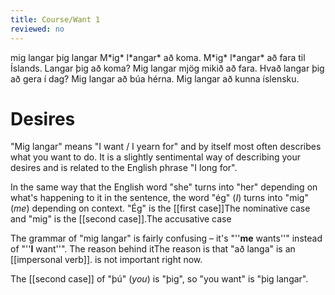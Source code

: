 ```yaml
---
title: Course/Want 1
reviewed: no
---
```


<vocabulary>
mig langar
þig langar
M*ig* l*angar* að koma.
M*ig* l*angar* að fara til Íslands.
Langar þig að koma?
Mig langar mjög mikið að fara.
Hvað langar þig að gera í dag?
Mig langar að búa hérna.
Mig langar að kunna íslensku.
</vocabulary>

# Desires

"Mig langar" means "I want / I yearn for" and by itself most often describes what you want to do. It is a slightly sentimental way of describing your desires and is related to the English phrase "I long for".

In the same way that the English word "she" turns into "her" depending on what's happening to it in the sentence, the word "ég" (*I*) turns into "mig" (*me*) depending on context. "Ég" is the [[first case]]<note>The nominative case</note> and "mig" is the [[second case]].<note>The accusative case</note> 

The grammar of "mig langar" is fairly confusing – it's "''**me** wants''" instead of "''**I** want''". The reason behind it<note>The reason is that "að langa" is an [[impersonal verb]].</note> is not important right now.

The [[second case]] of "þú" (*you*) is "þig", so "you want" is "þig langar".



















